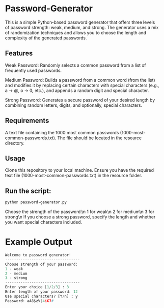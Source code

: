 # Password-Generator
This is a simple Python-based password generator that offers three levels of password strength: weak, medium, and strong. The generator uses a mix of randomization techniques and allows you to choose the length and complexity of the generated passwords.

## Features
Weak Password: Randomly selects a common password from a list of frequently used passwords.

Medium Password: Builds a password from a common word (from the list) and modifies it by replacing certain characters with special characters (e.g., a -> @, o -> 0, etc.), and appends a random digit and special character.

Strong Password: Generates a secure password of your desired length by combining random letters, digits, and optionally, special characters.
## Requirements
A text file containing the 1000 most common passwords (1000-most-common-passwords.txt). The file should be located in the resource directory.
## Usage
Clone this repository to your local machine.
Ensure you have the required text file (1000-most-common-passwords.txt) in the resource folder.
## Run the script:
```bash
python password-generator.py
```
Choose the strength of the password:\n
1 for weak\n
2 for medium\n
3 for strong\n
If you choose a strong password, specify the length and whether you want special characters included.
# Example Output
```python
Welcome to password generator!
----------------------------------
Choose strength of your password:
1 - weak
2 - medium
3 - strong
----------------------------------
Enter your choice [1/2/3] : 3
Enter length of your password: 12
Use special characters? [Y/n] : y
Password: aA8$zV|4iG7#
```
